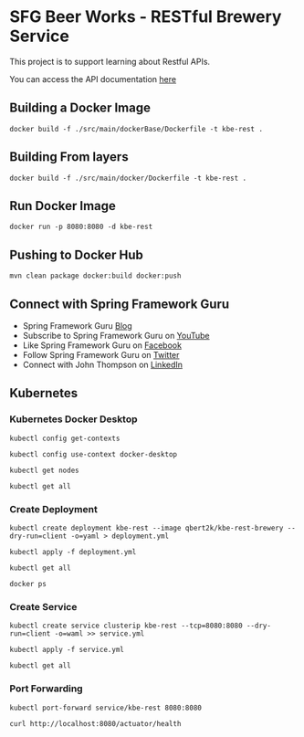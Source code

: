 # SFG Beer Works - RESTful Brewery Service

This project is to support learning about Restful APIs. 

You can access the API documentation [here](https://sfg-beer-works.github.io/brewery-api/#tag/Beer-Service) 

## Building a Docker Image

```shell
docker build -f ./src/main/dockerBase/Dockerfile -t kbe-rest .
```

## Building From layers

```shell
docker build -f ./src/main/docker/Dockerfile -t kbe-rest .
```

## Run Docker Image

```shell
docker run -p 8080:8080 -d kbe-rest
```

## Pushing to Docker Hub

```shell
mvn clean package docker:build docker:push
```

## Connect with Spring Framework Guru
* Spring Framework Guru [Blog](https://springframework.guru/)
* Subscribe to Spring Framework Guru on [YouTube](https://www.youtube.com/channel/UCrXb8NaMPQCQkT8yMP_hSkw)
* Like Spring Framework Guru on [Facebook](https://www.facebook.com/springframeworkguru/)
* Follow Spring Framework Guru on [Twitter](https://twitter.com/spring_guru)
* Connect with John Thompson on [LinkedIn](http://www.linkedin.com/in/springguru)

## Kubernetes

### Kubernetes Docker Desktop

```shell
kubectl config get-contexts

kubectl config use-context docker-desktop

kubectl get nodes

kubectl get all
```

### Create Deployment

```shell
kubectl create deployment kbe-rest --image qbert2k/kbe-rest-brewery --dry-run=client -o=yaml > deployment.yml

kubectl apply -f deployment.yml

kubectl get all

docker ps
```

### Create Service

```shell
kubectl create service clusterip kbe-rest --tcp=8080:8080 --dry-run=client -o=waml >> service.yml

kubectl apply -f service.yml

kubectl get all
```

### Port Forwarding

```shell
kubectl port-forward service/kbe-rest 8080:8080

curl http://localhost:8080/actuator/health
```